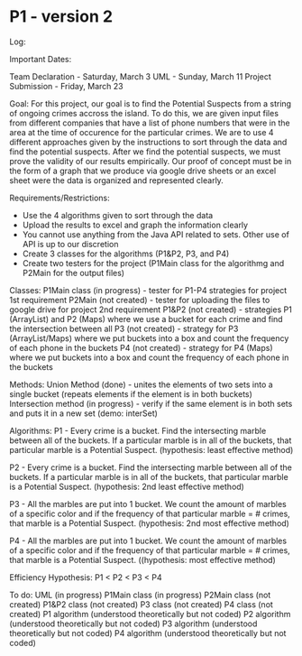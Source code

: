 # P1 - version 2


Log:


Important Dates:

Team Declaration - Saturday, March 3
UML - Sunday, March 11
Project Submission - Friday, March 23

Goal:
For this project, our goal is to find the Potential Suspects from a string of ongoing crimes accross the island. To do this, we are given
input files from different companies that have a list of phone numbers that were in the area at the time of occurence for the particular 
crimes. We are to use 4 different approaches given by the instructions to sort through the data and find the potential suspects. After we
find the potential suspects, we must prove the validity of our results empirically. Our proof of concept must be in the form of a graph
that we produce via google drive sheets or an excel sheet were the data is organized and represented clearly.



Requirements/Restrictions:
- Use the 4 algorithms given to sort through the data
- Upload the results to excel and graph the information clearly
- You cannot use anything from the Java API related to sets. Other use of API is up to our discretion
- Create 3 classes for the algorithms (P1&P2, P3, and P4)
- Create two testers for the project (P1Main class for the algorithmg and P2Main for the output files)


Classes:
P1Main class (in progress) - tester for P1-P4 strategies for project 1st requirement
P2Main (not created) - tester for uploading the files to google drive for project 2nd requirement
P1&P2 (not created) - strategies P1 (ArrayList) and P2 (Maps) where we use a bucket for each crime and find the intersection between all
P3 (not created) - strategy for P3 (ArrayList/Maps) where we put buckets into a box and count the frequency of each phone in the buckets
P4 (not created) - strategy for P4 (Maps) where we put buckets into a box and count the frequency of each phone in the buckets


Methods:
Union Method (done) - unites the elements of two sets into a single bucket (repeats elements if the element is in both buckets)
Intersection method (in progress) - verify if the same element is in both sets and puts it in a new set (demo: interSet)


Algorithms:
P1 - Every crime is a bucket. Find the intersecting marble between all of the buckets. If a particular marble is in all of the buckets,
that particular marble is a Potential Suspect. (hypothesis: least effective method) 

P2 - Every crime is a bucket. Find the intersecting marble between all of the buckets. If a particular marble is in all of the buckets,
that particular marble is a Potential Suspect. (hypothesis: 2nd least effective method)

P3 - All the marbles are put into 1 bucket. We count the amount of marbles of a specific color and if the frequency of that particular 
marble = # crimes, that marble is a Potential Suspect. (hypothesis: 2nd most effective method) 

P4 - All the marbles are put into 1 bucket. We count the amount of marbles of a specific color and if the frequency of that particular
marble = # crimes, that marble is a Potential Suspect. ((hypothesis: most effective method) 

Efficiency Hypothesis: P1 < P2 < P3 < P4



To do:
UML (in progress)
P1Main class (in progress) 
P2Main class (not created)
P1&P2 class (not created) 
P3 class (not created) 
P4 class (not created)
P1 algorithm (understood theoretically but not coded)
P2 algorithm (understood theoretically but not coded)
P3 algorithm (understood theoretically but not coded)
P4 algorithm (understood theoretically but not coded)
